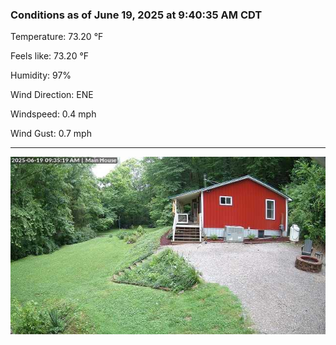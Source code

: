### Conditions as of June 19, 2025 at 9:40:35 AM CDT 

Temperature: 73.20 &deg;F

Feels like: 73.20 &deg;F

Humidity: 97%

Wind Direction: ENE

Windspeed: 0.4 mph

Wind Gust: 0.7 mph

---

<img src="./images/latest.jpeg"/>

